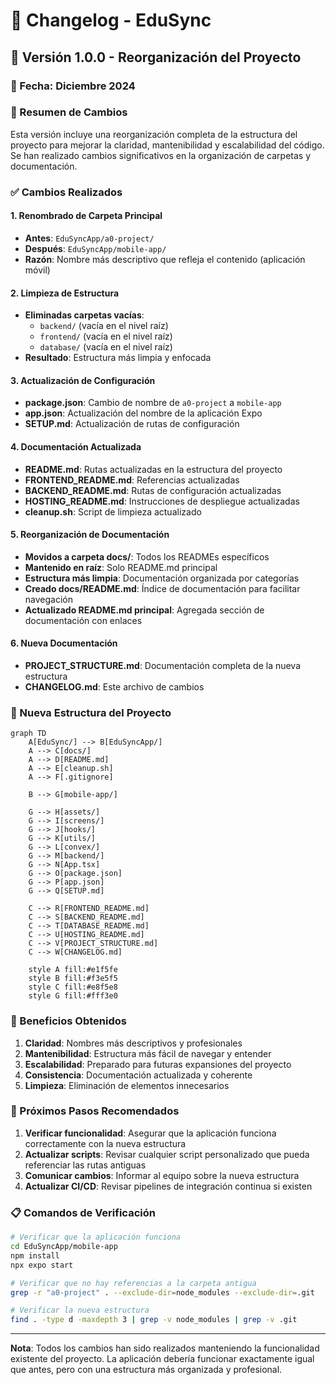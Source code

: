 # 📝 Changelog - EduSync

## 🎯 Versión 1.0.0 - Reorganización del Proyecto

### 📅 Fecha: Diciembre 2024

### 🎉 Resumen de Cambios

Esta versión incluye una reorganización completa de la estructura del proyecto para mejorar la claridad, mantenibilidad y escalabilidad del código. Se han realizado cambios significativos en la organización de carpetas y documentación.

### ✅ Cambios Realizados

#### 1. **Renombrado de Carpeta Principal**
- **Antes**: `EduSyncApp/a0-project/`
- **Después**: `EduSyncApp/mobile-app/`
- **Razón**: Nombre más descriptivo que refleja el contenido (aplicación móvil)

#### 2. **Limpieza de Estructura**
- **Eliminadas carpetas vacías**:
  - `backend/` (vacía en el nivel raíz)
  - `frontend/` (vacía en el nivel raíz)
  - `database/` (vacía en el nivel raíz)
- **Resultado**: Estructura más limpia y enfocada

#### 3. **Actualización de Configuración**
- **package.json**: Cambio de nombre de `a0-project` a `mobile-app`
- **app.json**: Actualización del nombre de la aplicación Expo
- **SETUP.md**: Actualización de rutas de configuración

#### 4. **Documentación Actualizada**
- **README.md**: Rutas actualizadas en la estructura del proyecto
- **FRONTEND_README.md**: Referencias actualizadas
- **BACKEND_README.md**: Rutas de configuración actualizadas
- **HOSTING_README.md**: Instrucciones de despliegue actualizadas
- **cleanup.sh**: Script de limpieza actualizado

#### 5. **Reorganización de Documentación**
- **Movidos a carpeta docs/**: Todos los READMEs específicos
- **Mantenido en raíz**: Solo README.md principal
- **Estructura más limpia**: Documentación organizada por categorías
- **Creado docs/README.md**: Índice de documentación para facilitar navegación
- **Actualizado README.md principal**: Agregada sección de documentación con enlaces

#### 6. **Nueva Documentación**
- **PROJECT_STRUCTURE.md**: Documentación completa de la nueva estructura
- **CHANGELOG.md**: Este archivo de cambios

### 📁 Nueva Estructura del Proyecto

```mermaid
graph TD
    A[EduSync/] --> B[EduSyncApp/]
    A --> C[docs/]
    A --> D[README.md]
    A --> E[cleanup.sh]
    A --> F[.gitignore]
    
    B --> G[mobile-app/]
    
    G --> H[assets/]
    G --> I[screens/]
    G --> J[hooks/]
    G --> K[utils/]
    G --> L[convex/]
    G --> M[backend/]
    G --> N[App.tsx]
    G --> O[package.json]
    G --> P[app.json]
    G --> Q[SETUP.md]
    
    C --> R[FRONTEND_README.md]
    C --> S[BACKEND_README.md]
    C --> T[DATABASE_README.md]
    C --> U[HOSTING_README.md]
    C --> V[PROJECT_STRUCTURE.md]
    C --> W[CHANGELOG.md]
    
    style A fill:#e1f5fe
    style B fill:#f3e5f5
    style C fill:#e8f5e8
    style G fill:#fff3e0
```

### 🎯 Beneficios Obtenidos

1. **Claridad**: Nombres más descriptivos y profesionales
2. **Mantenibilidad**: Estructura más fácil de navegar y entender
3. **Escalabilidad**: Preparado para futuras expansiones del proyecto
4. **Consistencia**: Documentación actualizada y coherente
5. **Limpieza**: Eliminación de elementos innecesarios

### 🚀 Próximos Pasos Recomendados

1. **Verificar funcionalidad**: Asegurar que la aplicación funciona correctamente con la nueva estructura
2. **Actualizar scripts**: Revisar cualquier script personalizado que pueda referenciar las rutas antiguas
3. **Comunicar cambios**: Informar al equipo sobre la nueva estructura
4. **Actualizar CI/CD**: Revisar pipelines de integración continua si existen

### 📋 Comandos de Verificación

```bash
# Verificar que la aplicación funciona
cd EduSyncApp/mobile-app
npm install
npx expo start

# Verificar que no hay referencias a la carpeta antigua
grep -r "a0-project" . --exclude-dir=node_modules --exclude-dir=.git

# Verificar la nueva estructura
find . -type d -maxdepth 3 | grep -v node_modules | grep -v .git
```

---

**Nota**: Todos los cambios han sido realizados manteniendo la funcionalidad existente del proyecto. La aplicación debería funcionar exactamente igual que antes, pero con una estructura más organizada y profesional. 